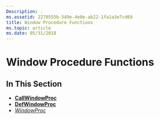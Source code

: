 ```yaml
---
Description: .
ms.assetid: 2270555b-549e-4e0e-ab22-1fa1a3e7cd69
title: Window Procedure Functions
ms.topic: article
ms.date: 05/31/2018
---
```


# Window Procedure Functions

## In This Section

-   [**CallWindowProc**](https://msdn.microsoft.com/library/ms633571(v=VS.85).aspx)
-   [**DefWindowProc**](https://msdn.microsoft.com/library/ms633572(v=VS.85).aspx)
-   [*WindowProc*](https://msdn.microsoft.com/library/ms633573(v=VS.85).aspx)

 

 



